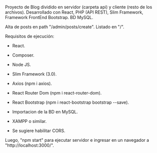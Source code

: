 Proyecto de Blog dividido en servidor (carpeta api) y cliente (resto de los archivos). Desarrollado con React, PHP (API REST), Slim Framework, Framework FrontEnd Bootstrap. BD MySQL.


Alta de posts en path "/admin/posts/create". Listado en "/".


Requisitos de ejecución:

- React.

- Composer.

- Node JS.

- Slim Framework (3.0).

- Axios (npm i axios).

- React Router Dom (npm i react-router-dom).

- React Bootstrap (npm i react-bootstrap bootstrap --save).

- Importacion de la BD en MySQL.

- XAMPP o similar.

- Se sugiere habilitar CORS.

Luego, "npm start" para ejecutar servidor e ingresar en un navegador a "http://localhost:3000/".




